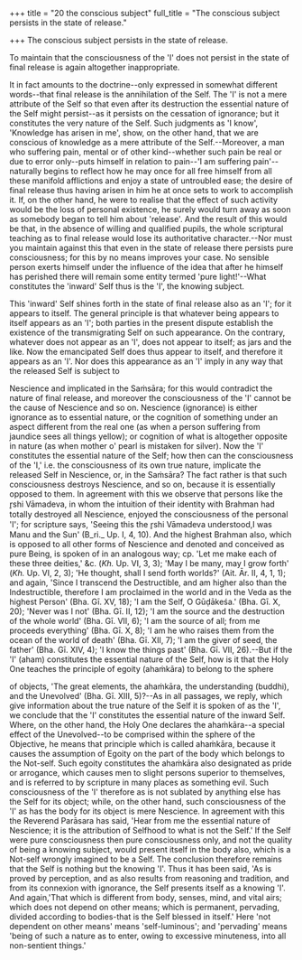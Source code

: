 +++
title = "20 the conscious subject"
full_title = "The conscious subject persists in the state of release."

+++
The conscious subject persists in the state of release.

To maintain that the consciousness of the 'I' does not persist in the state of final release is again altogether inappropriate.

 It in fact amounts to the doctrine--only expressed in somewhat different words--that final release is the annihilation of the Self. The 'I' is not a mere attribute of the Self so that even after its destruction the essential nature of the Self might persist--as it persists on the cessation of ignorance; but it constitutes the very nature of the Self. Such judgments as 'I know', 'Knowledge has arisen in me', show, on the other hand, that we are conscious of knowledge as a mere attribute of the Self.--Moreover, a man who suffering pain, mental or of other kind--whether such pain be real or due to error only--puts himself in relation to pain--'I am suffering pain'--naturally begins to reflect how he may once for all free himself from all these manifold afflictions and enjoy a state of untroubled ease; the desire of final release thus having arisen in him he at once sets to work to accomplish it. If, on the other hand, he were to realise that the effect of such activity would be the loss of personal existence, he surely would turn away as soon as somebody began to tell him about 'release'. And the result of this would be that, in the absence of willing and qualified pupils, the whole scriptural teaching as to final release would lose its authoritative character.--Nor must you maintain against this that even in the state of release there persists pure consciousness; for this by no means improves your case. No sensible person exerts himself under the influence of the idea that after he himself has perished there will remain some entity termed 'pure light!'--What constitutes the 'inward' Self thus is the 'I', the knowing subject.

This 'inward' Self shines forth in the state of final release also as an 'I'; for it appears to itself. The general principle is that whatever being appears to itself appears as an 'I'; both parties in the present dispute establish the existence of the transmigrating Self on such appearance. On the contrary, whatever does not appear as an 'I', does not appear to itself; as jars and the like. Now the emancipated Self does thus appear to itself, and therefore it appears as an 'I'. Nor does this appearance as an 'I' imply in any way that the released Self is subject to

 Nescience and implicated in the Saṁsāra; for this would contradict the nature of final release, and moreover the consciousness of the 'I' cannot be the cause of Nescience and so on. Nescience (ignorance) is either ignorance as to essential nature, or the cognition of something under an aspect different from the real one (as when a person suffering from jaundice sees all things yellow); or cognition of what is altogether opposite in nature (as when mother o' pearl is mistaken for silver). Now the 'I' constitutes the essential nature of the Self; how then can the consciousness of the 'I,' i.e. the consciousness of its own true nature, implicate the released Self in Nescience, or, in the Saṁsāra? The fact rather is that such consciousness destroys Nescience, and so on, because it is essentially opposed to them. In agreement with this we observe that persons like the r̥shi Vāmadeva, in whom the intuition of their identity with Brahman had totally destroyed all Nescience, enjoyed the consciousness of the personal 'I'; for scripture says, 'Seeing this the r̥shi Vāmadeva understood,I was Manu and the Sun' (B_ri._ Up. I, 4, 10). And the highest Brahman also, which is opposed to all other forms of Nescience and denoted and conceived as pure Being, is spoken of in an analogous way; cp. 'Let me make each of these three deities,' &c. (_Kh._ Up. VI, 3, 3); 'May I be many, may I grow forth' (_Kh._ Up. VI, 2, 3); 'He thought, shall I send forth worlds?' (Ait. Ār. II, 4, 1, 1); and again, 'Since I transcend the Destructible, and am higher also than the Indestructible, therefore I am proclaimed in the world and in the Veda as the highest Person' (Bha. Gī. XV, 18); 'I am the Self, O Gūḍākeśa.' (Bha. Gī. X, 20); 'Never was I not' (Bha. Gī. II, 12); 'I am the source and the destruction of the whole world' (Bha. Gī. VII, 6); 'I am the source of all; from me proceeds everything' (Bha. Gī. X, 8); 'I am he who raises them from the ocean of the world of death' (Bha. Gī. XII, 7); 'I am the giver of seed, the father' (Bha. Gī. XIV, 4); 'I know the things past' (Bha. Gī. VII, 26).--But if the 'I' (aham) constitutes the essential nature of the Self, how is it that the Holy One teaches the principle of egoity (ahaṁkāra) to belong to the sphere

of objects, 'The great elements, the ahaṁkāra, the understanding (buddhi), and the Unevolved' (Bha. Gī. XIII, 5)?--As in all passages, we reply, which give information about the true nature of the Self it is spoken of as the 'I', we conclude that the 'I' constitutes the essential nature of the inward Self. Where, on the other hand, the Holy One declares the ahaṁkāra--a special effect of the Unevolved--to be comprised within the sphere of the Objective, he means that principle which is called ahaṁkāra, because it causes the assumption of Egoity on the part of the body which belongs to the Not-self. Such egoity constitutes the ahaṁkāra also designated as pride or arrogance, which causes men to slight persons superior to themselves, and is referred to by scripture in many places as something evil. Such consciousness of the 'I' therefore as is not sublated by anything else has the Self for its object; while, on the other hand, such consciousness of the 'I' as has the body for its object is mere Nescience. In agreement with this the Reverend Parāsara has said, 'Hear from me the essential nature of Nescience; it is the attribution of Selfhood to what is not the Self.' If the Self were pure consciousness then pure consciousness only, and not the quality of being a knowing subject, would present itself in the body also, which is a Not-self wrongly imagined to be a Self. The conclusion therefore remains that the Self is nothing but the knowing 'I'. Thus it has been said, 'As is proved by perception, and as also results from reasoning and tradition, and from its connexion with ignorance, the Self presents itself as a knowing 'I'. And again,'That which is different from body, senses, mind, and vital airs; which does not depend on other means; which is permanent, pervading, divided according to bodies-that is the Self blessed in itself.' Here 'not dependent on other means' means 'self-luminous'; and 'pervading' means 'being of such a nature as to enter, owing to excessive minuteness, into all non-sentient things.'

